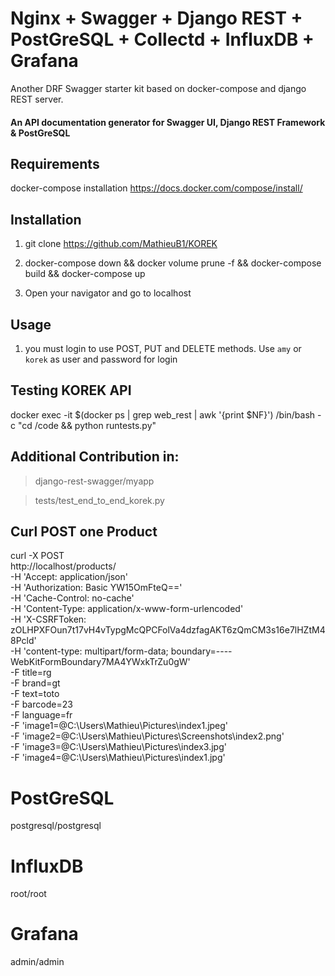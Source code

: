# Nginx + Swagger +  Django REST + PostGreSQL + Collectd + InfluxDB + Grafana

Another DRF Swagger starter kit based on docker-compose and django REST server.

#### An API documentation generator for Swagger UI, Django REST Framework & PostGreSQL

## Requirements
docker-compose installation https://docs.docker.com/compose/install/

## Installation

1. git clone https://github.com/MathieuB1/KOREK

2. docker-compose down && docker volume prune -f && docker-compose build && docker-compose up

3. Open your navigator and go to localhost

## Usage

1. you must login to use POST, PUT and DELETE methods.
Use `amy` or `korek` as user and password for login


## Testing KOREK API

docker exec -it $(docker ps | grep web_rest | awk '{print $NF}') /bin/bash -c "cd /code && python runtests.py"


## Additional Contribution in:
> django-rest-swagger/myapp

> tests/test_end_to_end_korek.py


## Curl POST one Product

curl -X POST \
  http://localhost/products/ \
  -H 'Accept: application/json' \
  -H 'Authorization: Basic YW15OmFteQ==' \
  -H 'Cache-Control: no-cache' \
  -H 'Content-Type: application/x-www-form-urlencoded' \
  -H 'X-CSRFToken: zOLHPXFOun7t17vH4vTypgMcQPCFolVa4dzfagAKT6zQmCM3s16e7lHZtM48Pcld' \
  -H 'content-type: multipart/form-data; boundary=----WebKitFormBoundary7MA4YWxkTrZu0gW' \
  -F title=rg \
  -F brand=gt \
  -F text=toto \
  -F barcode=23 \
  -F language=fr \
  -F 'image1=@C:\Users\Mathieu\Pictures\index1.jpeg' \
  -F 'image2=@C:\Users\Mathieu\Pictures\Screenshots\index2.png' \
  -F 'image3=@C:\Users\Mathieu\Pictures\index3.jpg' \
  -F 'image4=@C:\Users\Mathieu\Pictures\index1.jpg'


# PostGreSQL
postgresql/postgresql 

# InfluxDB
root/root

# Grafana
admin/admin
